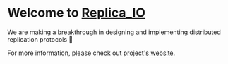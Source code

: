 # Welcome to [Replica_IO](https://replica-io.dev)

We are making a breakthrough in designing and implementing distributed replication protocols 🚀 

For more information, please check out [project's website](https://replica-io.dev). 
